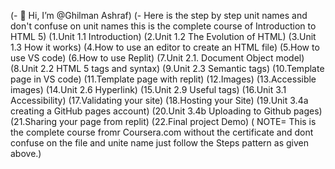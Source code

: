 (- 👋 Hi, I’m @Ghilman Ashraf)
(- Here is the step by step unit names and don't confuse on unit names this is the complete course of Introduction to HTML 5)
(1.Unit 1.1  Introduction)
(2.Unit 1.2 The Evolution of HTML)
(3.Unit 1.3 How it works)
(4.How to use an editor to create an HTML file)
(5.How to use VS code)
(6.How to use Replit)
(7.Unit 2.1. Document Object model)
(8.Unit 2.2 HTML 5 tags and syntax)
(9.Unit 2.3 Semantic tags)
(10.Template page in VS code)
(11.Template page with replit)
(12.Images)
(13.Accessible images)
(14.Unit 2.6 Hyperlink)
(15.Unit 2.9 Useful tags)
(16.Unit 3.1 Accessibility)
(17.Validating your site)
(18.Hosting your Site)
(19.Unit 3.4a creating a GitHub pages account)
(20.Unit 3.4b Uploading to Github pages)
(21.Sharing your page from replit)
(22.Final project Demo)
 ( NOTE= This is the complete course fromr Coursera.com without the certificate and
  dont confuse on the file and unite name just follow the Steps pattern as given above.)
<!---
ghilman888/ghilman888 is a ✨ special ✨ repository because its `README.md` (this file) appears on your GitHub profile.
You can click the Preview link to take a look at your changes.
--->
